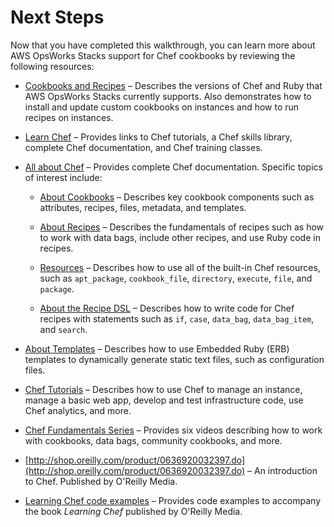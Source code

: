 # Next Steps<a name="gettingstarted-cookbooks-next-steps"></a>

Now that you have completed this walkthrough, you can learn more about AWS OpsWorks Stacks support for Chef cookbooks by reviewing the following resources:

+ [Cookbooks and Recipes](workingcookbook.md) – Describes the versions of Chef and Ruby that AWS OpsWorks Stacks currently supports\. Also demonstrates how to install and update custom cookbooks on instances and how to run recipes on instances\.

+ [Learn Chef](https://learn.chef.io/) – Provides links to Chef tutorials, a Chef skills library, complete Chef documentation, and Chef training classes\.

+ [All about Chef](https://docs.chef.io/) – Provides complete Chef documentation\. Specific topics of interest include:

  + [About Cookbooks](https://docs.chef.io/cookbooks.html) – Describes key cookbook components such as attributes, recipes, files, metadata, and templates\.

  + [About Recipes](https://docs.chef.io/recipes.html) – Describes the fundamentals of recipes such as how to work with data bags, include other recipes, and use Ruby code in recipes\. 

  + [Resources](https://docs.chef.io/resources.html#resources) – Describes how to use all of the built\-in Chef resources, such as `apt_package`, `cookbook_file`, `directory`, `execute`, `file`, and `package`\.

  + [About the Recipe DSL](https://docs.chef.io/dsl_recipe.html) – Describes how to write code for Chef recipes with statements such as `if`, `case`, `data_bag`, `data_bag_item`, and `search`\. 

+ [About Templates](https://docs.chef.io/templates.html) – Describes how to use Embedded Ruby \(ERB\) templates to dynamically generate static text files, such as configuration files\.

+ [Chef Tutorials](https://learn.chef.io/tutorials/) – Describes how to use Chef to manage an instance, manage a basic web app, develop and test infrastructure code, use Chef analytics, and more\.

+ [Chef Fundamentals Series](https://learn.chef.io/skills/fundamentals-series-week-1/) – Provides six videos describing how to work with cookbooks, data bags, community cookbooks, and more\.

+ [http://shop.oreilly.com/product/0636920032397.do](http://shop.oreilly.com/product/0636920032397.do) – An introduction to Chef\. Published by O'Reilly Media\. 

+ [Learning Chef code examples](https://github.com/learningchef/learningchef-code) – Provides code examples to accompany the book *Learning Chef* published by O'Reilly Media\.